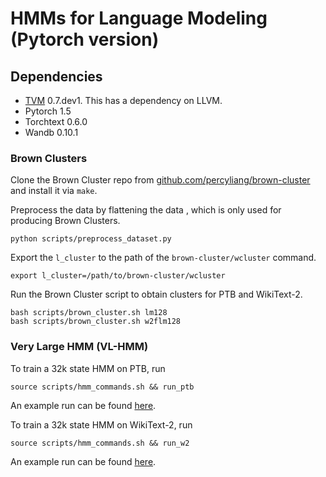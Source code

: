# HMMs for Language Modeling (Pytorch version)

## Dependencies
* [TVM](https://tvm.apache.org/docs/install/from_source.html#developers-get-source-from-github) 0.7.dev1. This has a dependency on LLVM.
* Pytorch 1.5
* Torchtext 0.6.0
* Wandb 0.10.1

### Brown Clusters
Clone the Brown Cluster repo from
[github.com/percyliang/brown-cluster](https://github.com/percyliang/brown-cluster)
and install it via `make`.

Preprocess the data by flattening the data , which is only used for producing Brown Clusters.
```
python scripts/preprocess_dataset.py
```

Export the `l_cluster` to the path of the `brown-cluster/wcluster` command.
```
export l_cluster=/path/to/brown-cluster/wcluster
```

Run the Brown Cluster script to obtain clusters for PTB and WikiText-2.
```
bash scripts/brown_cluster.sh lm128
bash scripts/brown_cluster.sh w2flm128
```

### Very Large HMM (VL-HMM)

To train a 32k state HMM on PTB, run
```
source scripts/hmm_commands.sh && run_ptb
```
An example run can be found [here](https://wandb.ai/justinchiu/hmm-lm/runs/1bkzvixn/logs).

To train a 32k state HMM on WikiText-2, run
```
source scripts/hmm_commands.sh && run_w2
```
An example run can be found [here](https://wandb.ai/justinchiu/hmm-lm/runs/1ciz3kxf/logs).


